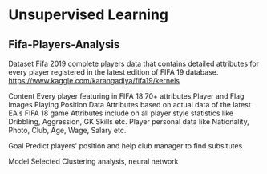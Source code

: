 # Unsupervised Learning

## Fifa-Players-Analysis

Dataset
Fifa 2019 complete players data that contains detailed attributes for every player registered in the 
latest edition of FIFA 19 database.  https://www.kaggle.com/karangadiya/fifa19/kernels

Content
Every player featuring in FIFA 18
70+ attributes
Player and Flag Images
Playing Position Data
Attributes based on actual data of the latest EA's FIFA 18 game
Attributes include on all player style statistics like Dribbling, Aggression, GK Skills etc.
Player personal data like Nationality, Photo, Club, Age, Wage, Salary etc.


Goal
Predict players' position and help club manager to find subsitutes


Model Selected
Clustering analysis, neural network
